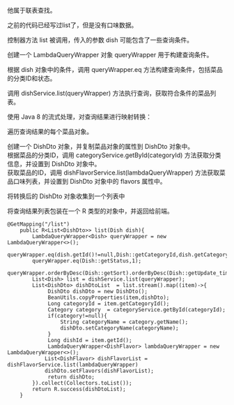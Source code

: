 他属于联表查找。         

之前的代码已经写过list了，但是没有口味数据。   

控制器方法 list 被调用，传入的参数 dish 可能包含了一些查询条件。    
  
创建一个 LambdaQueryWrapper<Dish> 对象 queryWrapper 用于构建查询条件。    

根据 dish 对象中的条件，调用 queryWrapper.eq 方法构建查询条件，包括菜品的分类ID和状态。    

调用 dishService.list(queryWrapper) 方法执行查询，获取符合条件的菜品列表。   

使用 Java 8 的流式处理，对查询结果进行映射转换：    

遍历查询结果的每个菜品对象。    

创建一个 DishDto 对象，并复制菜品对象的属性到 DishDto 对象中。      
根据菜品的分类ID，调用 categoryService.getById(categoryId) 方法获取分类信息，并设置到 DishDto 对象中。    
获取菜品的ID，调用 dishFlavorService.list(lambdaQueryWrapper) 方法获取菜品口味列表，并设置到 DishDto 对象中的 flavors 属性中。   

将转换后的 DishDto 对象收集到一个列表中     

将查询结果列表包装在一个 R 类型的对象中，并返回给前端。      

```code
@GetMapping("/list")
    public R<List<DishDto>> list(Dish dish){
        LambdaQueryWrapper<Dish> queryWrapper = new LambdaQueryWrapper<>();
        queryWrapper.eq(dish.getId()!=null,Dish::getCategoryId,dish.getCategoryId());
        queryWrapper.eq(Dish::getStatus,1);
        queryWrapper.orderByDesc(Dish::getSort).orderByDesc(Dish::getUpdate_time);
        List<Dish> list = dishService.list(queryWrapper);
        List<DishDto> dishDtoList  = list.stream().map((item)->{
             DishDto dishDto = new DishDto();
             BeanUtils.copyProperties(item,dishDto);
             Long categoryId = item.getCategoryId();
             Category category  = categoryService.getById(categoryId);
             if(category!=null){
                 String categoryName = category.getName();
                 dishDto.setCategoryName(categoryName);
             }
             Long dishId = item.getId();
             LambdaQueryWrapper<DishFlavor> lambdaQueryWrapper = new LambdaQueryWrapper<>();
            List<DishFlavor> dishFlavorList = dishFlavorService.list(lambdaQueryWrapper)
            dishDto.setFlavors(dishFlavorList);
             return dishDto;
        }).collect(Collectors.toList());
        return R.success(dishDtoList);
    }
```
